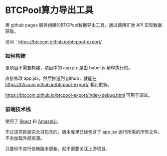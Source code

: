 BTCPool算力导出工具
===================

用 github pages 服务创建的BTCPool数据导出工具，通过调用矿池 API 实现数据获取。

访问：https://btccom.github.io/btcpool-export/

### 如何构建

该项目不需要构建，项目中的 app.jsx 是由 babel.js 解释执行的。

直接修改 app.jsx，然后推送到 github，就能在 https://btccom.github.io/btcpool-export/ 看到更新。

https://btccom.github.io/btcpool-export/index-debug.html 可用于调试。

### 前端技术栈

使用了 [React](https://github.com/facebook/react) 和 [AmazeUI](https://github.com/amazeui)。

不过该项目是完全自包含的，版本库里已经包含了 app.jsx 运行所需的所有文件，不会加载外部资源。

只要你不进行依赖版本更新，就不需要关注上游项目。
